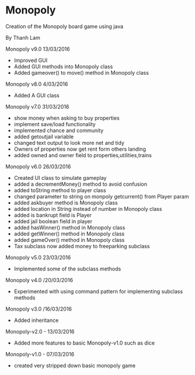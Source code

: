 # Monopoly
Creation of the Monopoly board game using java

By Thanh Lam

Monopoly v9.0 13/03/2016
- Improved GUI
- Added GUI methods into Monopoly class
- Added gameover() to move() method in Monopoly class

Monopoly v8.0 4/03/2016
- Added A GUI class

Monopoly v7.0 31/03/2016
- show money when asking to buy properties
- implement save/load functionality
- implemented chance and community
- added getoutjail variable
- changed text output to look more net and tidy
- Owners of properties now get rent form others landing
- added owned and owner field to properties,utilities,trains

Monopoly v6.0 26/03/2016
- Created UI class to simulate gameplay
- added a decrementMoney() method to avoid confusion
- added toString method to player class
- changed parameter to string on monpoly getcurrent() from Player param
- added askbuyer method is Monopoly class
- added location in String instead of number in Monopoly class
- added is bankrupt field is Player
- added jail boolean field in player
- added hasWinner() method in Monopoly class
- added getWinner() method in Monopoly class
- added gameOver() method in Monopoly class
- Tax subclass now added money to freeparking subclass

Monopoly v5.0 23/03/2016
- Implemented some of the subclass methods

Monopoly v4.0 /20/03/2016 
- Experimented with using command pattern for implementing subclass methods

Monopoly v3.0 /16/03/2016 
- Added inheritance

Monopoly-v2.0 - 13/03/2016
- Added more features to basic Monopoly-v1.0 such as dice

Monopoly-v1.0 - 07/03/2016
- created very stripped down basic monopoly game
